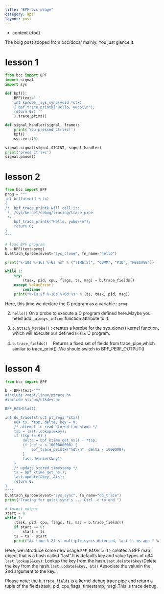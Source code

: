 ```yaml
---
title: "BPF-bcc usage"
category: bpf
layout: post
---
```


* content
{:toc}

The bolg post adoped from bcc/docs/ mainly. You just glance it.

# lesson 1
```python
from bcc import BPF
import signal
import sys

def bpf():
    BPF(text='''
    int kprobe__sys_sync(void *ctx)
    { bpf_trace_printk("Hello, yubo\\n");
    return 0;}'''
    ).trace_print()

def signal_handler(signal, frame):
    print('You pressed Ctrl+c!')
    bpf()
    sys.exit(0)

signal.signal(signal.SIGINT, signal_handler)
print('press Ctrl+c')
signal.pause()
```

# lesson 2

```python
from bcc import BPF
prog = """
int hello(void *ctx)
{
/*  bpf_trace_printk will call it:
 *  /sys/kernel/debug/tracing/trace_pipe
 */
    bpf_trace_printk("Hello, yubo\\n");
    return 0;
}
"""

# load BPF program
b = BPF(text=prog)
b.attach_kprobe(event="sys_clone", fn_name="hello")

print("%-18s %-16s %-6s %s" % ("TIME(S)", "COMM", "PID", "MESSAGE"))

while 1:
    try:
        (task, pid, cpu, flags, ts, msg) = b.trace_fields()
    except ValueError:
        continue
    print("%-18.9f %-16s %-6d %s" % (ts, task, pid, msg))
```

Here, this time we declare the C program as a variable : ```prog```.

2. ```hello()``` On a probe to execute a C program defined here.Maybe you need add ```_always_inline``` function attribute to it.

3. `b.attach_kprobe()` : creates a kprobe for the sys_clone() kernel function, which will execute our defined `hello` C program.

4. ``b.trace_fields()`` 　Returns a fixed set of fields from trace_pipe,which similar to trace_print() .We should switch to BPF_PERF_OUTPUT()

# lesson 4

```python
from bcc import BPF

b = BPF(text="""
#include <uapi/linux/ptrace.h>
#include <linux/blkdev.h>

BPF_HASH(last);

int do_trace(struct pt_regs *ctx){
    u64 ts, *tsp, delta, key = 0;
    /* attempt to read stored timestamp */
    tsp = last.lookup(&key);
    if (tsp != 0) {
        delta = bpf_ktime_get_ns() - *tsp;
        if (delta < 1000000000) {
            bpf_trace_printk("%d\\n", delta / 1000000);
        }
        last.delete(&key);
    }
    /* update stored timestamp */
    ts = bpf_ktime_get_ns();
    last.update(&key, &ts);
    return 0;
}
""")
b.attach_kprobe(event="sys_sync", fn_name="do_trace")
print("Tracing for quick sync's ... Ctrl -c to end ")

# format output
start = 0
while 1:
    (task, pid, cpu, flags, ts, ms) = b.trace_fields()
    if start == 0:
        start = ts
    ts = ts - start
    print("At time %.2f s: multiple syncs detected, last %s ms ago " % (ts,ms))
```
Here, we introduce some new usage.```BPF_HASH(last)``` creates a BPF map object that is a hash called "last".It is defaults key and value types of u64
```last.lookup(&key)```: Lookup the key from the hash.```last.delete(&key)```Delete the key from the hash.``last.update(&key, &ts)`` Associate the valuein the 2nd argument to the key.

Please note: the ```b.trace_fields``` is a kernel debug trace pipe and return a tuple of the fields(task, pid, cpu,flags, timestamp, msg).This is trace debug.
